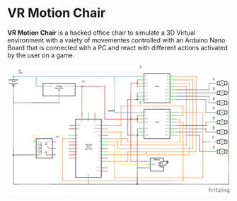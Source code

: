 # VR Motion Chair
<b>VR Motion Chair</b> is a hacked office chair to simulate a 3D Virtual environment with a vaiety of movementes controlled with an Arduino Nano Board that is connected with a PC and react with different actions activated by the user on a game.

<p align="center">
  <img  src="scheme/nasa_esquema.png" width="500"/>
</p>
 	
